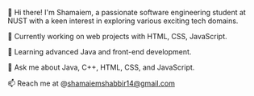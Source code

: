 👋 Hi there! I'm Shamaiem, a passionate software engineering student at NUST with a keen interest in exploring various exciting tech domains.

🔭 Currently working on web projects with HTML, CSS, JavaScript.

🌱 Learning advanced Java and front-end development.

💬 Ask me about Java, C++, HTML, CSS, and JavaScript.

📫 Reach me at @shamaiemshabbir14@gmail.com 

<!---
shamaiem10/shamaiem10 is a ✨ special ✨ repository because its `README.md` (this file) appears on your GitHub profile.
You can click the Preview link to take a look at your changes.
--->
